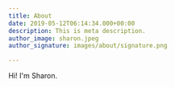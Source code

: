 ```yaml
---
title: About
date: 2019-05-12T06:14:34.000+00:00
description: This is meta description.
author_image: sharon.jpeg
author_signature: images/about/signature.png

---
```

Hi! I'm Sharon.